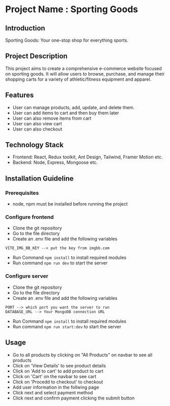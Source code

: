 # Project Name : Sporting Goods

## Introduction

Sporting Goods: Your one-stop shop for everything sports.

## Project Description

This project aims to create a comprehensive e-commerce website focused on sporting goods. It will allow users to browse, purchase, and manage their shopping carts for a variety of athletic/fitness equipment and apparel.

## Features

- User can manage products, add, update, and delete them.
- User can add items to cart and then buy them later
- User can also remove items from cart
- User can also view cart
- User can also checkout

## Technology Stack

- Frontend: React, Redux toolkit, Ant Design, Tailwind, Framer Motion etc.
- Backend: Node, Express, Mongoose etc.

## Installation Guideline

### Prerequisites

- node, npm must be installed before running the project

### Configure frontend

- Clone the git repository
- Go to the file directory
- Create an .env file and add the following variables

```
VITE_IMG_BB_KEY --> put the key from imgbb.com
```

- Run Command `npm install` to install required modules
- Run command `npm run dev` to start the server

### Configure server

- Clone the git repository
- Go to the file directory
- Create an .env file and add the following variables

```
PORT --> which port you want the server to run
DATABASE_URL --> Your MongoDB connection URL
```

- Run Command `npm install` to install required modules
- Run command `npm run start:dev` to start the server

## Usage

- Go to all products by clicking on "All Products" on navbar to see all products
- Click on 'View Details' to see product details
- Click on 'Add to cart' to add product to cart
- Click on 'Cart' on the navbar to see cart
- Click on 'Procedd to checkout' to checkout
- Add user information in the follwing page
- Click next and select payment method
- Click next and confirm payment clicking the submit button
